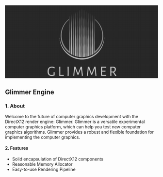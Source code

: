 ![LOGO](https://raw.githubusercontent.com/OneSilverBullet/GlimmerEngine/master/document/textures/logo.png)



## Glimmer Engine

### 1. About

Welcome to the future of computer graphics development with the DirectX12 render engine: Glimmer. Glimmer is a versatile experimental computer graphics platform, which can help you test new computer graphics algorithms. Glimmer provides a robust and flexible foundation for implementing the computer graphics.

#### 2. Features

* Solid encapsulation of DirectX12 components
* Reasonable Memory Allocator
* Easy-to-use Rendering Pipeline



